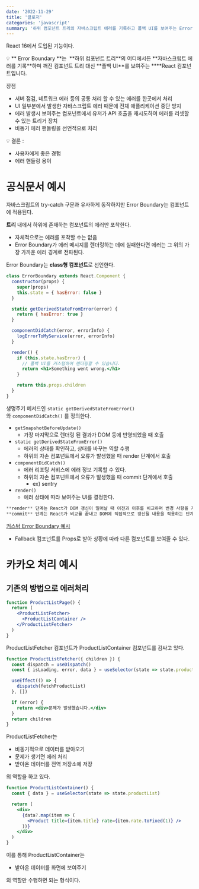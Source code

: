 ```yaml
---
date: '2022-11-29'
title: '클로저'
categories: 'javascript'
summary: '하위 컴포넌트 트리의 자바스크립트 에러를 기록하고 폴백 UI를 보여주는 Error Boundary를 알아보자.'
---
```


React 16에서 도입된 기능이다.

<aside>
💡 ** Error Boundary **는 
**하위 컴포넌트 트리**의 어디에서든 **자바스크립트 에러를 기록**하며 
깨진 컴포넌트 트리 대신 **폴백 UI**를 보여주는 
****React 컴포넌트입니다.

</aside>

장점

- 서버 점검, 네트워크 에러 등의 공통 처리 할 수 있는 에러를 한곳에서 처리
- UI 일부분에서 발생한 자바스크립트 에러 때문에 전체 애플리케이션 중단 방지
- 에러 발생시 보여주는 컴포넌트에서 유저가 API 호출을 재시도하여 에러를 리셋할 수 있는 트리거 장치
- 비동기 에러 핸들링을 선언적으로 처리

<aside>
💡 결론 :

- 사용자에게 좋은 경험
- 에러 핸들링 용이
</aside>

# 공식문서 예시

자바스크립트의 try-catch 구문과 유사하게 동작하지만 Error Boundary는 컴포넌트에 적용된다.

**트리** 내에서 하위에 존재하는 컴포넌트의 에러만 포착한다.

- 자체적으로는 에러를 포착할 수는 없음
- Error Boundary가 에러 메시지를 렌더링하는 데에 실패한다면 에러는 그 위의 가장 가까운 에러 경계로 전파된다.

Error Boundary는 **class형 컴포넌트**로 선언한다.

```jsx
class ErrorBoundary extends React.Component {
  constructor(props) {
    super(props)
    this.state = { hasError: false }
  }

  static getDerivedStateFromError(error) {
    return { hasError: true }
  }

  componentDidCatch(error, errorInfo) {
    logErrorToMyService(error, errorInfo)
  }

  render() {
    if (this.state.hasError) {
      // 폴백 UI를 커스텀하여 렌더링할 수 있습니다.
      return <h1>Something went wrong.</h1>
    }

    return this.props.children
  }
}
```

생명주기 메서드인 `static getDerivedStateFromError()`와 `componentDidCatch()` 를 정의한다.

- `getSnapshotBeforeUpdate()`
  - 가장 마지막으로 렌더링 된 결과가 DOM 등에 반영되었을 때 호출
- `static getDerivedStateFromError()`
  - 에러의 상태를 확인하고, 상태를 바꾸는 역할 수행
  - 하위의 자손 컴포넌트에서 오류가 발생했을 때 render 단계에서 호출
- `componentDidCatch()`
  - 에러 리포팅 서비스에 에러 정보 기록할 수 있다.
  - 하위의 자손 컴포넌트에서 오류가 발생했을 때 commit 단계에서 호출
    - ex) sentry
- `render()`
  - 에러 상태에 따라 보여주는 UI를 결정한다.

```jsx
**render** 단계는 React가 DOM 갱신이 일어날 때 이전과 이후를 비교하며 변경 사항을 계산하는 단계입니다.
**commit** 단계는 React가 비교를 끝내고 DOM에 직접적으로 갱신될 내용을 적용하는 단계입니다.
```

[커스텀 Error Boundary 예시](https://velog.io/@rkd028/React-ErrorBoundary-%EC%82%AC%EC%9A%A9%ED%95%98%EC%97%AC-%EC%97%90%EB%9F%AC-%ED%95%B8%EB%93%A4%EB%A7%81-%ED%95%98%EA%B8%B0)

- Fallback 컴포넌트를 Props로 받아 상황에 따라 다른 컴포넌트를 보여줄 수 있다.

# 카카오 처리 예시

## 기존의 방법으로 에러처리

```jsx
function ProductListPage() {
  return (
    <ProductListFetcher>
      <ProductListContainer />
    </ProductListFetcher>
  )
}
```

ProductListFetcher 컴포넌트가 ProductListContainer 컴포넌트를 감싸고 있다.

```jsx
function ProductListFetcher({ children }) {
  const dispatch = useDispatch()
  const { isLoading, error, data } = useSelector(state => state.productList)

  useEffect(() => {
    dispatch(fetchProductList)
  }, [])

  if (error) {
    return <div>문제가 발생했습니다.</div>
  }
  return children
}
```

ProductListFetcher는

- 비동기적으로 데이터를 받아오기
- 문제가 생기면 에러 처리
- 받아온 데이터를 전역 저장소에 저장

의 역할을 하고 있다.

```jsx
function ProductListContainer() {
  const { data } = useSelector(state => state.productList)

  return (
    <div>
      {data?.map(item => (
        <Product title={item.title} rate={item.rate.toFixed(1)} />
      ))}
    </div>
  )
}
```

이를 통해 ProductListContainer는

- 받아온 데이터를 화면에 보여주기

의 역할만 수행하면 되는 형식이다.

